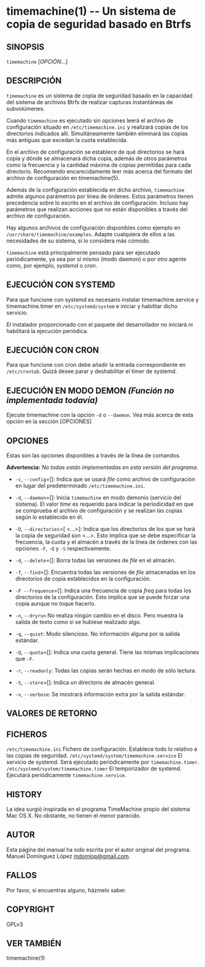 timemachine(1) -- Un sistema de copia de seguridad basado en Btrfs
==================================================================

## SINOPSIS

`timemachine` [*OPCIÓN*...]

## DESCRIPCIÓN


`timemachine` es un sistema de copia de seguridad basado en la capacidad del sistema de archivos Btrfs de realizar capturas instantáneas de subvolúmenes.

Cuando `timemachine` es ejecutado sin opciones leerá el archivo de configuración situado en `/etc/timemachine.ini` y realizará copias de los directorios indicados allí. Simultáneamente también eliminará las copias más antiguas que excedan la cuota establecida.

En el archivo de configuración se establece de qué directorios se hará copia y dónde se almacenará dicha copia, además de otros parámetros como la frecuencia y la cantidad máxima de copias permitidas para cada directorio. Recomiendo encarecidamente leer más acerca del formato del archivo de configuración en timemachine(5).

Además de la configuración establecida en dicho archivo, `timemachine` admite algunos parámetros por línea de órdenes. Estos parámetros tienen precedencia sobre lo escrito en el archivo de configuración. Incluso hay parámetros que realizan acciones que no están disponibles a través del archivo de configuración.

Hay algunos archivos de configuración disponibles como ejemplo en `/usr/share/timemachine/examples`. Adapte cualquiera de ellos a las necesidades de su sistema, si lo considera más cómodo.


`timemachine` está principalmente pensado para ser ejecutado periódicamente, ya sea por sí mismo (modo daemon) o por otro agente como, por ejemplo,  systemd o cron.


## EJECUCIÓN CON SYSTEMD

Para que funcione con systemd es necesario instalar timemachine.service y timemachine.timer en `/etc/systemd/system` e iniciar y habilitar dicho servicio.

El instalador proporcionado con el paquete del desarrollador no iniciará ni habilitará la ejecución periódica.


## EJECUCIÓN CON CRON

Para que funcione con cron debe añadir la entrada correspondiente en `/etc/crontab`. Quizá desee parar y deshabilitar el timer de systemd.


## EJECUCIÓN EN MODO DEMON *(Función no implementada todavía)*

Ejecute timemachine con la opción `-d` o `--daemon`. Vea más acerca de esta opción en la sección [OPCIONES]


## OPCIONES

Éstas son las opciones disponibles a través de la línea de comandos.

**Advertencia:** *No todas están implementadas en esta versión del programa*.

* `-c`, `--config`=[<file>]:
    Indica que se usará *file* como archivo de configuración en lugar del predeterminado `/etc/timemachine.ini`.

* `-d`, `--daemon`=[<time>]:
    Inicia `timemachine`  en modo demonio (servicio del sistema). El valor *time* es requerido para indicar la periodicidad en que se comprueba el archivo de configuración y se realizan las copias según lo establecido en él.

* `-D`, `--directories`=[<dir1> <dir2> <...>]:
    Indica que los directorios de los que se hará la copia de seguridad son <dir1> <dir2> <...>. Esto implica que se debe especificar la frecuencia, la cuota y el almacén a través de la línea de órdenes con las opciones `-F`, `-Q` y `-S` respectivamente.

* `-d`, `--delete`=[<file>]:
    Borra todas las versiones de *file* en el almacén.

* `-f`, `--find`=[<file>]:
    Encuentra todas las versiones de *file* almacenadas en los directorios de copia establecidos en la configuración.

* `-F --frequence`=[<freq>]:
    Indica una frecuencia de copia *freq* para todas los directorios de la configuración. Esto implica que se puede forzar una copia aunque no toque hacerlo.

* `-n`, `--dryrun`
    No realiza ningún cambio en el disco. Pero muestra la salida de texto como si se hubiese realizado algo.

* `-q`, `--quiet`:
    Modo silencioso. No información alguna por la salida estándar.

* `-Q`, `--quota`=[<quota>]:
    Indica una cuota general. Tiene las mismas implicaciones que `-F`.

* `-r`, `--readonly`:
    Todas las copias serán hechas en modo de sólo lectura.

* `-S`, `--store`=[<directory>]:
    Indica un directorio de almacén general.

* `-v`, `--verbose`:
    Se mostrará información extra por la salida estándar.


## VALORES DE RETORNO


## FICHEROS
`/etc/timemachine.ini`
    Fichero de configuración. Establece todo lo relativo a las copias de seguridad.
`/etc/systemd/system/timemachine.service`
    El servicio de systemd. Será ejecutado periódicamente por `timemachine.timer`.
`/etc/systemd/system/timemachine.timer`
    El temporizador de systemd. Ejecutará periódicamente `timemachine.service`.


## HISTORY
La idea surgió inspirada en el programa TimeMachine propio del sistema Mac OS X. No obstante, no tienen el menor parecido.


## AUTOR

Esta página del manual ha sido escrita por el autor original del programa. Manuel Domínguez López mdomlop@gmail.com.


## FALLOS
Por favor, si encuentras alguno, házmelo saber.


## COPYRIGHT
GPLv3


## VER TAMBIÉN

timemachine(1)

